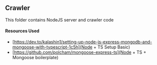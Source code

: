 ## Crawler
This folder contains NodeJS server and crawler code

#### Resources Used
- [https://dev.to/kalashin1/setting-up-node-js-express-mongodb-and-mongoose-with-typescript-1c5h](Node + TS Setup Basic)
- [https://github.com/polcham/mongoose-express-ts](Node + TS + Mongoose boilerplate)
